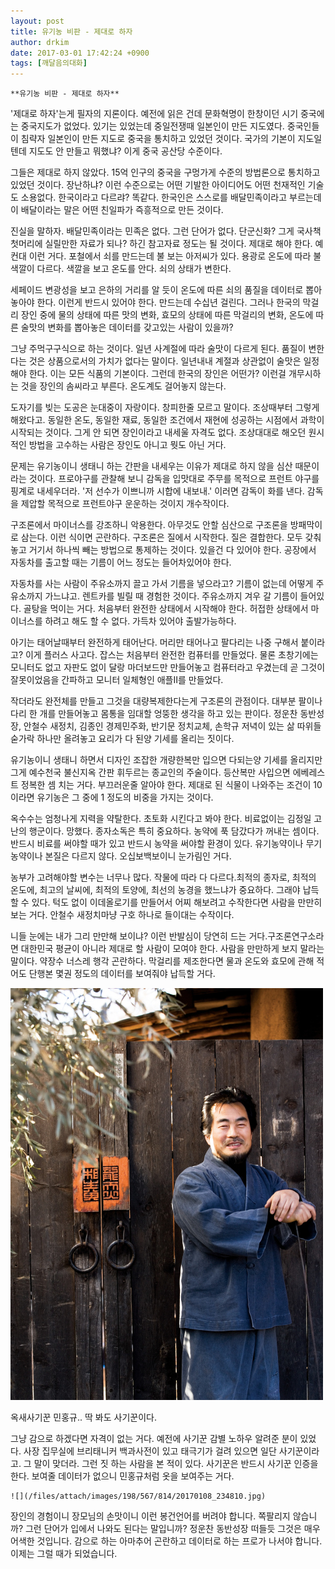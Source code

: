 ```yaml
---
layout: post
title: 유기농 비판 - 제대로 하자
author: drkim
date: 2017-03-01 17:42:24 +0900
tags: [깨달음의대화]
---
```

 


    **유기농 비판 - 제대로 하자**

  


'제대로 하자'는게 필자의 지론이다. 예전에 읽은 건데 문화혁명이 한창이던 시기 중국에는 중국지도가 없었다. 있기는 있었는데 중일전쟁때 일본인이 만든 지도였다. 중국인들이 침략자 일본인이 만든 지도로 중국을 통치하고 있었던 것이다. 국가의 기본이 지도일텐데 지도도 안 만들고 뭐했냐? 이게 중국 공산당 수준이다. 

  


그들은 제대로 하지 않았다. 15억 인구의 중국을 구멍가게 수준의 방법론으로 통치하고 있었던 것이다. 장난하냐? 이런 수준으로는 어떤 기발한 아이디어도 어떤 천재적인 기술도 소용없다. 한국이라고 다르랴? 똑같다. 한국인은 스스로를 배달민족이라고 부르는데 이 배달이라는 말은 어떤 친일파가 즉흥적으로 만든 것이다. 

  


진실을 말하자. 배달민족이라는 민족은 없다. 그런 단어가 없다. 단군신화? 그게 국사책 첫머리에 실릴만한 자료가 되나? 하긴 참고자료 정도는 될 것이다. 제대로 해야 한다. 예컨대 이런 거다. 포철에서 쇠를 만드는데 불 보는 아저씨가 있다. 용광로 온도에 따라 불 색깔이 다르다. 색깔을 보고 온도를 안다. 쇠의 상태가 변한다. 

  


세페이드 변광성을 보고 은하의 거리를 알 듯이 온도에 따른 쇠의 품질을 데이터로 뽑아놓아야 한다. 이런게 반드시 있어야 한다. 만드는데 수십년 걸린다. 그러나 한국의 막걸리 장인 중에 물의 상태에 따른 맛의 변화, 효모의 상태에 따른 막걸리의 변화, 온도에 따른 술맛의 변화를 뽑아놓은 데이터를 갖고있는 사람이 있을까? 

  


그냥 주먹구구식으로 하는 것이다. 일년 사계절에 따라 술맛이 다르게 된다. 품질이 변한다는 것은 상품으로서의 가치가 없다는 말이다. 일년내내 계절과 상관없이 술맛은 일정해야 한다. 이는 모든 식품의 기본이다. 그런데 한국의 장인은 어떤가? 이런걸 개무시하는 것을 장인의 솜씨라고 부른다. 온도계도 걸어놓지 않는다. 

  


도자기를 빚는 도공은 눈대중이 자랑이다. 창피한줄 모르고 말이다. 조상때부터 그렇게 해왔다고. 동일한 온도, 동일한 재료, 동일한 조건에서 재현에 성공하는 시점에서 과학이 시작되는 것이다. 그게 안 되면 장인이라고 내세울 자격도 없다. 조상대대로 해오던 원시적인 방법을 고수하는 사람은 장인도 아니고 뭣도 아닌 거다. 

  


문제는 유기농이니 생태니 하는 간판을 내세우는 이유가 제대로 하지 않을 심산 때문이라는 것이다. 프로야구를 관찰해 보니 감독을 입맛대로 주무를 목적으로 프런트 야구를 핑계로 내세우더라. '저 선수가 이쁘니까 시합에 내보내.' 이러면 감독이 화를 낸다. 감독을 제압할 목적으로 프런트야구 운운하는 것이지 개수작이다. 

  


구조론에서 마이너스를 강조하니 악용한다. 아무것도 안할 심산으로 구조론을 방패막이로 삼는다. 이런 식이면 곤란하다. 구조론은 질에서 시작한다. 질은 결합한다. 모두 갖춰놓고 거기서 하나씩 빼는 방법으로 통제하는 것이다. 있을건 다 있어야 한다. 공장에서 자동차를 출고할 때는 기름이 어느 정도는 들어차있어야 한다. 

  


자동차를 사는 사람이 주유소까지 끌고 가서 기름을 넣으라고? 기름이 없는데 어떻게 주유소까지 가느냐고. 렌트카를 빌릴 때 경험한 것이다. 주유소까지 겨우 갈 기름이 들어있다. 골탕을 먹이는 거다. 처음부터 완전한 상태에서 시작해야 한다. 허접한 상태에서 마이너스를 하려고 해도 할 수 없다. 가득차 있어야 출발가능하다. 

  


아기는 태어날때부터 완전하게 태어난다. 머리만 태어나고 팔다리는 나중 구해서 붙이라고? 이게 플러스 사고다. 잡스는 처음부터 완전한 컴퓨터를 만들었다. 물론 초창기에는 모니터도 없고 자판도 없이 달랑 마더보드만 만들어놓고 컴퓨터라고 우겼는데 곧 그것이 잘못이었음을 간파하고 모니터 일체형인 애플II를 만들었다. 

  


작더라도 완전체를 만들고 그것을 대량복제한다는게 구조론의 관점이다. 대부분 팔이나 다리 한 개를 만들어놓고 몸통을 임대할 엉뚱한 생각을 하고 있는 판이다. 정운찬 동반성장, 안철수 새정치, 김종인 경제민주화, 반기문 정치교체, 손학규 저녁이 있는 삶 따위들 숟가락 하나만 올려놓고 요리가 다 된양 기세를 올리는 짓이다. 

  


유기농이니 생태니 하면서 디자인 조잡한 개량한복만 입으면 다되는양 기세를 올리지만 그게 예수천국 불신지옥 간판 휘두르는 종교인의 주술이다. 등산복만 사입으면 에베레스트 정복한 셈 치는 거다. 부끄러운줄 알아야 한다. 제대로 된 식물이 나와주는 조건이 10이라면 유기농은 그 중에 1 정도의 비중을 가지는 것이다. 

  


옥수수는 엄청나게 지력을 약탈한다. 초토화 시킨다고 봐야 한다. 비료없이는 김정일 고난의 행군이다. 망했다. 종자소독은 특히 중요하다. 농약에 푹 담갔다가 꺼내는 셈이다. 반드시 비료를 써야할 때가 있고 반드시 농약을 써야할 환경이 있다. 유기농약이나 무기농약이나 본질은 다르지 않다. 오십보백보이니 눈가림인 거다. 

  


농부가 고려해야할 변수는 너무나 많다. 작물에 따라 다 다르다.최적의 종자로, 최적의 온도에, 최고의 날씨에, 최적의 토양에, 최선의 농경을 했느냐가 중요하다. 그래야 납득할 수 있다. 턱도 없이 이데올로기를 만들어서 어찌 해보려고 수작한다면 사람을 만만히 보는 거다. 안철수 새정치마냥 구호 하나로 들이대는 수작이다.

  


니들 눈에는 내가 그리 만만해 보이냐? 이런 반발심이 당연히 드는 거다.구조론연구소라면 대한민국 평균이 아니라 제대로 할 사람이 모여야 한다. 사람을 만만하게 보지 말라는 말이다. 약장수 너스레 행각 곤란하다. 막걸리를 제조한다면 물과 온도와 효모에 관해 적어도 단행본 몇권 정도의 데이터를 보여줘야 납득할 거다.


![](/files/attach/images/198/567/814/zz.jpg)   


  


옥새사기꾼 민홍규.. 딱 봐도 사기꾼이다.

  


그냥 감으로 하겠다면 자격이 없는 거다. 예전에 사기꾼 감별 노하우 알려준 분이 있었다. 사장 집무실에 브리태니커 백과사전이 있고 태극기가 걸려 있으면 일단 사기꾼이라고. 그 말이 맞더라. 그런 짓 하는 사람을 본 적이 있다. 사기꾼은 반드시 사기꾼 인증을 한다. 보여줄 데이터가 없으니 민홍규처럼 옷을 보여주는 거다.

  


  



 


    
    ![](/files/attach/images/198/567/814/20170108_234810.jpg) 

  


장인의 경험이니 장모님의 손맛이니 이런 봉건언어를 버려야 합니다. 쪽팔리지 않습니까? 그런 단어가 입에서 나와도 된다는 말입니까? 정운찬 동반성장 떠들듯 그것은 매우 어색한 것입니다. 감으로 하는 아마추어 곤란하고 데이터로 하는 프로가 나서야 합니다. 이제는 그럴 때가 되었습니다.